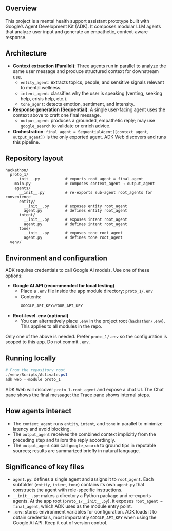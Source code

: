 ## Overview

This project is a mental health support assistant prototype built with Google’s Agent Development Kit (ADK). It composes modular LLM agents that analyze user input and generate an empathetic, context-aware response.

## Architecture

- **Context extraction (Parallel)**: Three agents run in parallel to analyze the same user message and produce structured context for downstream use.
  - `entity_agent`: extracts topics, people, and sensitive signals relevant to mental wellness.
  - `intent_agent`: classifies why the user is speaking (venting, seeking help, crisis help, etc.).
  - `tone_agent`: detects emotion, sentiment, and intensity.
- **Response generation (Sequential)**: A single user-facing agent uses the context above to craft one final message.
  - `output_agent`: produces a grounded, empathetic reply; may use `google_search` to validate or enrich advice.
- **Orchestration**: `final_agent = SequentialAgent([context_agent, output_agent])` is the only exported agent. ADK Web discovers and runs this pipeline.

## Repository layout

```
hackathon/
  proto_1/
    __init__.py           # exports root_agent = final_agent
    main.py               # composes context_agent → output_agent
    agents/
      __init__.py         # re-exports sub-agent root_agents for convenience
      entity/
        __init__.py       # exposes entity root_agent
        agent.py          # defines entity root_agent
      intent/
        __init__.py       # exposes intent root_agent
        agent.py          # defines intent root_agent
      tone/
        __init__.py       # exposes tone root_agent
        agent.py          # defines tone root_agent
  venv/
```

## Environment and configuration

ADK requires credentials to call Google AI models. Use one of these options:

- **Google AI API (recommended for local testing)**
  - Place a `.env` file inside the app module directory: `proto_1/.env`
  - Contents:
    ```
    GOOGLE_API_KEY=YOUR_API_KEY
    ```
- **Root-level .env (optional)**
  - You can alternatively place `.env` in the project root (`hackathon/.env`). This applies to all modules in the repo.

Only one of the above is needed. Prefer `proto_1/.env` so the configuration is scoped to this app. Do not commit `.env`.

## Running locally

```powershell
# From the repository root
./venv/Scripts/Activate.ps1
adk web --module proto_1
```

ADK Web will discover `proto_1.root_agent` and expose a chat UI. The Chat pane shows the final message; the Trace pane shows internal steps.

## How agents interact

- The `context_agent` runs `entity`, `intent`, and `tone` in parallel to minimize latency and avoid blocking.
- The `output_agent` receives the combined context implicitly from the preceding step and tailors the reply accordingly.
- The `output_agent` can call `google_search` to ground tips in reputable sources; results are summarized briefly in natural language.

## Significance of key files

- `agent.py`: defines a single agent and assigns it to `root_agent`. Each subfolder (`entity`, `intent`, `tone`) contains its own `agent.py` that constructs the agent with role-specific instructions.
- `__init__.py`: makes a directory a Python package and re-exports agents. At the app root (`proto_1/__init__.py`), it exposes `root_agent = final_agent`, which ADK uses as the module entry point.
- `.env`: stores environment variables for configuration. ADK loads it to obtain credentials, most importantly `GOOGLE_API_KEY` when using the Google AI API. Keep it out of version control.



